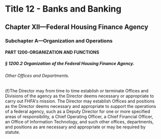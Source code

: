 
# Title 12 - Banks and Banking
## Chapter XII—Federal Housing Finance Agency
### Subchapter A—Organization and Operations
#### PART 1200-ORGANIZATION AND FUNCTIONS
##### § 1200.2 Organization of the Federal Housing Finance Agency.
###### Other Offices and Departments.

(f)The Director may from time to time establish or terminate Offices and Divisions of the agency as the Director deems necessary or appropriate to carry out FHFA's mission. The Director may establish Offices and positions as the Director deems necessary and appropriate to support the operations of a federal agency, such as a Deputy Director for one or more specified areas of responsibility, a Chief Operating Officer, a Chief Financial Officer, an Office of Information Technology, and such other offices, departments, and positions as are necessary and appropriate or may be required by statute.
